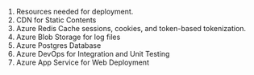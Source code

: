1.	Resources needed for deployment.
2.	CDN for Static Contents
3.	Azure Redis Cache sessions, cookies, and token-based tokenization.
4.	Azure Blob Storage for log files
5.	Azure Postgres Database
6.	Azure DevOps for Integration and Unit Testing
7.	Azure App Service for Web Deployment

	




